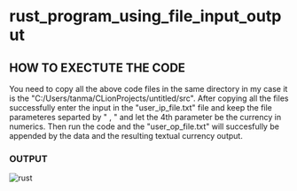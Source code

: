 # rust_program_using_file_input_output
## HOW TO EXECTUTE THE CODE
You need to copy all the above code files in the same directory in my case it is the "C:/Users/tanma/CLionProjects/untitled/src". After copying all the files successfully enter the input in the "user_ip_file.txt" file and keep the file parameteres separted by " , " and let the 4th parameter be the currency in numerics.
Then run the code and the "user_op_file.txt" will succesfully be appended by the data and the resulting textual currency output.
### OUTPUT
![rust](https://user-images.githubusercontent.com/53641559/86506337-217d1b00-bdec-11ea-948a-96ebec8dd548.png)
